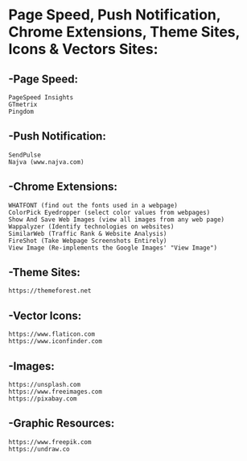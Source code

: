 
# Page Speed, Push Notification, Chrome Extensions, Theme Sites, Icons & Vectors Sites:
## -Page Speed:
```
PageSpeed Insights
GTmetrix
Pingdom
```

## -Push Notification:
```
SendPulse
Najva (www.najva.com) 
```

## -Chrome Extensions:
```
WHATFONT (find out the fonts used in a webpage)
ColorPick Eyedropper (select color values from webpages)
Show And Save Web Images (view all images from any web page)
Wappalyzer (Identify technologies on websites)
SimilarWeb (Traffic Rank & Website Analysis)
FireShot (Take Webpage Screenshots Entirely)
View Image (Re-implements the Google Images' "View Image")
```

## -Theme Sites:
```
https://themeforest.net
```

## -Vector Icons:
```
https://www.flaticon.com
https://www.iconfinder.com
```

## -Images:
```
https://unsplash.com
https://www.freeimages.com
https://pixabay.com
```

## -Graphic Resources:
```
https://www.freepik.com
https://undraw.co
```





